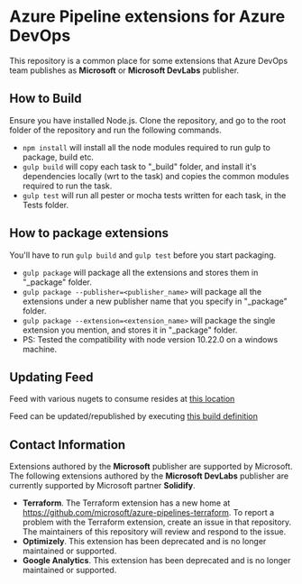# Azure Pipeline extensions for Azure DevOps

This repository is a common place for some extensions that Azure DevOps team publishes as **Microsoft** or **Microsoft DevLabs** publisher.

## How to Build 

Ensure you have installed Node.js. Clone the repository, and go to the root folder of the repository and run the following commands. 

- `npm install` will install all the node modules required to run gulp to package, build etc.
- `gulp build`  will copy each task to "_build" folder, and install it's dependencies locally (wrt to the task) and copies the common modules required to run the task.
- `gulp test` will run all pester or mocha tests written for each task, in the Tests folder. 

## How to package extensions

You'll have to run `gulp build` and `gulp test` before you start packaging.

- `gulp package` will package all the extensions and stores them in "_package" folder.
- `gulp package --publisher=<publisher_name>` will package all the extensions under a new publisher name that you specify in "_package" folder.
- `gulp package --extension=<extension_name>` will package the single extension you mention, and stores it in "_package" folder.
- PS: Tested the compatibility with node version 10.22.0 on a windows machine. 

## Updating Feed

Feed with various nugets to consume resides at [this location](https://1essharedassets.visualstudio.com/1esPkgs/_packaging?_a=feed&feed=vsts_rm_extensions)

Feed can be updated/republished by executing [this build definition](https://dev.azure.com/mseng/AzureDevOps/_build?definitionId=6226&_a=summary)

## Contact Information

Extensions authored by the **Microsoft** publisher are supported by Microsoft. The following extensions authored by the **Microsoft DevLabs** publisher are currently supported by Microsoft partner **Solidify**.
* **Terraform**. The Terraform extension has a new home at https://github.com/microsoft/azure-pipelines-terraform. To report a problem with the Terraform extension, create an issue in that repository. The maintainers of this repository will review and respond to the issue.
* **Optimizely**. This extension has been deprecated and is no longer maintained or supported.
* **Google Analytics**. This extension has been deprecated and is no longer maintained or supported.
